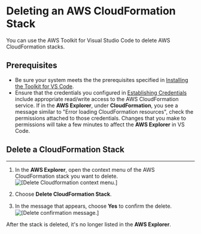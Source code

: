 # Deleting an AWS CloudFormation Stack<a name="cloudformation-delete"></a>

You can use the AWS Toolkit for Visual Studio Code to delete AWS CloudFormation stacks\.

## Prerequisites<a name="cloudformation-delete-prereq"></a>
+ Be sure your system meets the the prerequisites specified in [Installing the Toolkit for VS Code](setup-toolkit.md#setup-prereq)\.
+ Ensure that the credentials you configured in [Establishing Credentials](establish-credentials.md) include appropriate read/write access to the AWS CloudFormation service\. If in the **AWS Explorer**, under **CloudFormation**, you see a message similar to "Error loading CloudFormation resources", check the permissions attached to those credentials\. Changes that you make to permissions will take a few minutes to affect the **AWS Explorer** in VS Code\.

## Delete a CloudFormation Stack<a name="delete-cf-stack"></a>

****

1. In the **AWS Explorer**, open the context menu of the AWS CloudFormation stack you want to delete\.  
![\[Delete Cloudformation context menu.\]](http://docs.aws.amazon.com/toolkit-for-vscode/latest/userguide/images/cfn-delete-menu.png)

1. Choose **Delete CloudFormation Stack**\.

1. In the message that appears, choose **Yes** to conﬁrm the delete\.  
![\[Delete confirmation message.\]](http://docs.aws.amazon.com/toolkit-for-vscode/latest/userguide/images/cfn-delete-confirm.png)

After the stack is deleted, it's no longer listed in the **AWS Explorer**\.